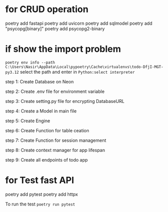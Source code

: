 # for CRUD operation
poetry add fastapi
poetry add uvicorn
poetry add sqlmodel
poetry add "psycopg[binary]"
poetry add psycopg2-binary 

# if show the import problem
`poetry env info --path `
`C:\Users\Nasir\AppData\Local\pypoetry\Cache\virtualenvs\todo-DfjI-MGT-py3.12`
select the path  and enter in `Python:select interpreter`


step 1: Create Database on Neon

step 2: Create .env file for environment variable 

step 3: Create setting.py file for encrypting DatabaseURL

step 4: Create a Model in main file

step 5: Create Engine 

step 6: Create Function for table ceation 

step 7: Create Function for session management

step 8: Create context manager for app lifespan

step 9: Create all endpoints of todo app


# for Test fast API

poetry add pytest
poetry add httpx

To run the test
`poetry run pytest`
